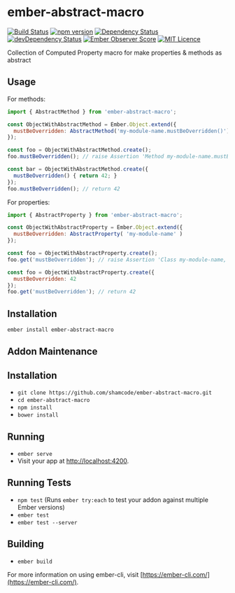 # ember-abstract-macro

[![Build Status](https://travis-ci.org/shamcode/ember-abstract-macro.svg?branch=master)](https://travis-ci.org/shamcode/ember-abstract-macro)
[![npm version](https://badge.fury.io/js/ember-abstract-macro.png)](http://badge.fury.io/js/ember-abstract-macro)
[![Dependency Status](https://david-dm.org/shamcode/ember-abstract-macro.svg)](https://david-dm.org/shamcode/ember-abstract-macro)
[![devDependency Status](https://david-dm.org/shamcode/ember-abstract-macro.svg)](https://david-dm.org/shamcode/ember-abstract-macro#info=devDependencies)
[![Ember Observer Score](https://emberobserver.com/badges/ember-abstract-macro.svg)](https://emberobserver.com/addons/ember-abstract-macro)
[![MIT Licence](https://badges.frapsoft.com/os/mit/mit.svg?v=103)](https://opensource.org/licenses/mit-license.php)

Collection of Computed Property macro for make properties & methods as abstract

## Usage

For methods:
```js
import { AbstractMethod } from 'ember-abstract-macro';

const ObjectWithAbstractMethod = Ember.Object.extend({
  mustBeOverridden: AbstractMethod('my-module-name.mustBeOverridden()')
});

const foo = ObjectWithAbstractMethod.create();
foo.mustBeOverridden(); // raise Assertion 'Method my-module-name.mustBeOverridden() must be overridden'

const bar = ObjectWithAbstractMethod.create({ 
  mustBeOverridden() { return 42; }
});
foo.mustBeOverridden(); // return 42
```

For properties:
```js
import { AbstractProperty } from 'ember-abstract-macro';

const ObjectWithAbstractProperty = Ember.Object.extend({
  mustBeOverridden: AbstractProperty( 'my-module-name' )
});

const foo = ObjectWithAbstractProperty.create();
foo.get('mustBeOverridden'); // raise Assertion 'Class my-module-name, property mustBeOverridden must be overridden'

const foo = ObjectWithAbstractProperty.create({
  mustBeOverridden: 42
});
foo.get('mustBeOverridden'); // return 42
```

## Installation

```bash
ember install ember-abstract-macro
```

## Addon Maintenance

## Installation

* `git clone https://github.com/shamcode/ember-abstract-macro.git`
* `cd ember-abstract-macro`
* `npm install`
* `bower install`

## Running

* `ember serve`
* Visit your app at [http://localhost:4200](http://localhost:4200).

## Running Tests

* `npm test` (Runs `ember try:each` to test your addon against multiple Ember versions)
* `ember test`
* `ember test --server`

## Building

* `ember build`

For more information on using ember-cli, visit [https://ember-cli.com/](https://ember-cli.com/).
